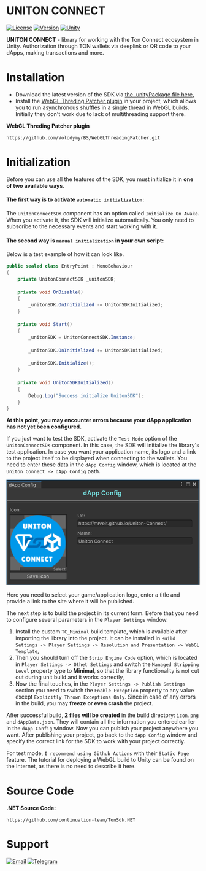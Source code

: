 # UNITON CONNECT

[![License](https://img.shields.io/github/license/mrveit/unity-ton-connect?color=318CE7&style=flat-square)](LICENSE)
[![Version](https://img.shields.io/github/package-json/v/mrveit/unity-ton-connect?color=318CE7&style=flat-square)](package.json)
[![Unity](https://img.shields.io/badge/Unity-2020.1+-2296F3.svg?color=318CE7&style=flat-square)](https://unity.com/releases/editor/archive)

**UNITON CONNECT** - library for working with the Ton Connect ecosystem in Unity. Authorization through TON wallets via deeplink or QR code to your dApps, making transactions and more.

# Installation

- Download the latest version of the SDK via [the .unityPackage file here](https://github.com/MrVeit/unity-ton-connect/releases),
- Install the [WebGL Threding Patcher plugin](https://github.com/VolodymyrBS/WebGLThreadingPatcher) in your project, which allows you to run asynchronous shuffles in a single thread in WebGL builds. Initially they don't work due to lack of multithreading support there.

**WebGL Threding Patcher plugin**
```
https://github.com/VolodymyrBS/WebGLThreadingPatcher.git
```

# Initialization

Before you can use all the features of the SDK, you must initialize it in **one of two available ways**.

#### The first way is to activate `automatic initialization`:
The `UnitonConnectSDK` component has an option called `Initialize On Awake`. When you activate it, the SDK will initialize automatically. You only need to subscribe to the necessary events and start working with it.

#### The second way is `manual initialization` in your own script:
Below is a test example of how it can look like.

```c#
public sealed class EntryPoint : MonoBehaviour
{
    private UnitonConnectSDK _unitonSDK;
    
    private void OnDisable()
    {
        _unitonSDK.OnInitialized -= UnitonSDKInitialized;        
    }

    private void Start()
    {
        _unitonSDK = UnitonConnectSDK.Instance;

        _unitonSDK.OnInitialized += UnitonSDKInitialized;        

        _unitonSDK.Initialize();
    }

    private void UnitonSDKInitialized()
    {
        Debug.Log("Success initialize UnitonSDK");
    }
}
```

**At this point, you may encounter errors because your dApp application has not yet been configured.**

If you just want to test the SDK, activate the `Test Mode` option of the `UnitonConnectSDK` component. In this case, the SDK will initialize the library's test application.
In case you want your application name, its logo and a link to the project itself to be displayed when connecting to the wallets. You need to enter these data in the `dApp Config` window, which is located at the `Uniton Connect -> dApp Config` path.

<p align="center">
 <img width="700px" src="Assets/dAppConfigWindow.png" alt="qr"/>
</p>

Here you need to select your game/application logo, enter a title and provide a link to the site where it will be published.

The next step is to build the project in its current form. Before that you need to configure several parameters in the `Player Settings` window.
1. Install the custom `TC_Minimal` build template, which is available after importing the library into the project. It can be installed in `Build Settings -> Player Settings -> Resolution and Presentation -> WebGL Template`,
2. Then you should turn off the `Strip Engine Code` option, which is located in `Player Settings -> Othet Settings` and switch the `Managed Stripping Level` property type to **Minimal**, so that the library functionality is not cut out during unit build and it works correctly,
3. Now the final touches, in the `Player Settings -> Publish Settings` section you need to switch the `Enable Exception` property to any value except `Explicitly Thrown Exceptions Only`. Since in case of any errors in the build, you may **freeze or even crash** the project.

After successful build, **2 files will be created** in the build directory: `icon.png` and `dAppData.json`. They will contain all the information you entered earlier in the `dApp Config` window.
Now you can publish your project anywhere you want. After publishing your project, go back to the `dApp Config` window and specify the correct link for the SDK to work with your project correctly.

For test mode, `I recommend using Github Actions` with their `Static Page` feature. The tutorial for deploying a WebGL build to Unity can be found on the Internet, as there is no need to describe it here.

# Source Code

**.NET Source Code:**
```
https://github.com/continuation-team/TonSdk.NET
```

# Support

[![Email](https://img.shields.io/badge/-gmail-090909?style=for-the-badge&logo=gmail)](https://mail.google.com/mail/?view=cm&fs=1&to=misster.veit@gmail.com)
[![Telegram](https://img.shields.io/badge/-Telegram-090909?style=for-the-badge&logo=telegram)](https://t.me/MrVeit)
